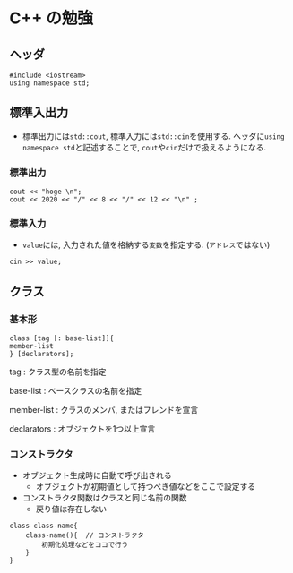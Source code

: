 # C++ の勉強

## ヘッダ
```
#include <iostream>
using namespace std;
```


## 標準入出力
- 標準出力には`std::cout`, 標準入力には`std::cin`を使用する.
  ヘッダに`using namespace std`と記述することで, `cout`や`cin`だけで扱えるようになる.
  
### 標準出力
```
cout << "hoge \n";
cout << 2020 << "/" << 8 << "/" << 12 << "\n" ;
```

### 標準入力
- `value`には, 入力された値を格納する`変数`を指定する. (`アドレス`ではない)
```
cin >> value;
```


## クラス
### 基本形
```
class [tag [: base-list]]{
member-list
} [declarators];
```

tag : クラス型の名前を指定

base-list : ベースクラスの名前を指定

member-list : クラスのメンバ, またはフレンドを宣言

declarators : オブジェクトを1つ以上宣言


### コンストラクタ
- オブジェクト生成時に自動で呼び出される
  - オブジェクトが初期値として持つべき値などをここで設定する
- コンストラクタ関数はクラスと同じ名前の関数
  - 戻り値は存在しない

```
class class-name{
    class-name(){  // コンストラクタ
        初期化処理などをココで行う
    }
}
```

